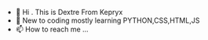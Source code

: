- 👋 Hi . This is Dextre From Kepryx 
- 👀 New to coding mostly learning PYTHON,CSS,HTML,JS
- 📫 How to reach me ...

<!---
SkorpioneMC/SkorpioneMC is a ✨ special ✨ repository because its `README.md` (this file) appears on your GitHub profile.
You can click the Preview link to take a look at your changes.
--->
